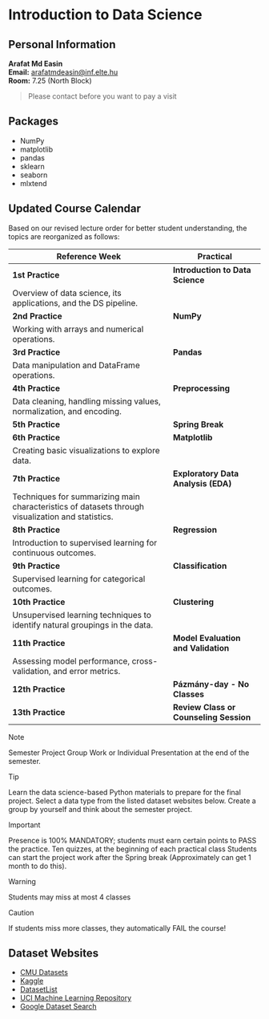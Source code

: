 # Introduction to Data Science

## Personal Information

**Arafat Md Easin**  
**Email:** [arafatmdeasin@inf.elte.hu](mailto:arafatmdeasin@inf.elte.hu)  
**Room:** 7.25 (North Block)
> Please contact before you want to pay a visit


## Packages
- NumPy
- matplotlib
- pandas
- sklearn
- seaborn
- mlxtend

## Updated Course Calendar

Based on our revised lecture order for better student understanding, the topics are reorganized as follows:

| Reference Week    | Practical                                                                                             |
| ----------------- | ----------------------------------------------------------------------------------------------------- |
| **1st Practice**  | **Introduction to Data Science**  
Overview of data science, its applications, and the DS pipeline.                                    |
| **2nd Practice**  | **NumPy**  
Working with arrays and numerical operations.                                                       |
| **3rd Practice**  | **Pandas**  
Data manipulation and DataFrame operations.                                                         |
| **4th Practice**  | **Preprocessing**  
Data cleaning, handling missing values, normalization, and encoding.                                |
| **5th Practice**      | **Spring Break**                                                        |
| **6th Practice**  | **Matplotlib**  
Creating basic visualizations to explore data.                                                      |
| **7th Practice**  | **Exploratory Data Analysis (EDA)**  
Techniques for summarizing main characteristics of datasets through visualization and statistics.   |
| **8th Practice**  | **Regression**  
Introduction to supervised learning for continuous outcomes.                                        |
| **9th Practice**  | **Classification**  
Supervised learning for categorical outcomes.                                                       |
| **10th Practice**  | **Clustering**  
Unsupervised learning techniques to identify natural groupings in the data.                         |
| **11th Practice** | **Model Evaluation and Validation**  
Assessing model performance, cross-validation, and error metrics.                                   |
| **12th Practice** | **Pázmány-day - No Classes** |
| **13th Practice** | **Review Class or Counseling Session**   

> [!NOTE]
> Semester Project
> Group Work or Individual Presentation at the end of the semester. 

> [!TIP]
> Learn the data science-based Python materials to prepare for the final project.
> Select a data type from the listed dataset websites below.
> Create a group by yourself and think about the semester project. 

> [!IMPORTANT]
> Presence is 100% MANDATORY; students must earn certain points to PASS the practice.
> Ten quizzes, at the beginning of each practical class
> Students can start the project work after the Spring break (Approximately can get 1 month to do this). 

> [!WARNING]
> Students may miss at most 4 classes

> [!CAUTION]
> If students miss more classes, they automatically FAIL the course! 

## Dataset Websites
- [CMU Datasets](http://lib.stat.cmu.edu/datasets/)
- [Kaggle](https://www.kaggle.com/)
- [DatasetList](https://www.datasetlist.com/)
- [UCI Machine Learning Repository](https://archive.ics.uci.edu/ml/index.php)
- [Google Dataset Search](https://datasetsearch.research.google.com/)

